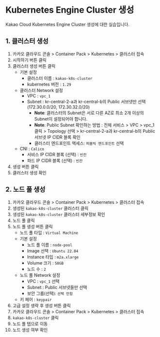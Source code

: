 # Kubernetes Engine Cluster 생성

Kakao Cloud Kubernetes Engine Cluster 생성에 대한 실습입니다.

## 1. 클러스터 생성

1. 카카오 클라우드 콘솔 > Container Pack > Kubernetes > 클러스터 접속
2. 시작하기 버튼 클릭
3. 클러스터 생성 버튼 클릭
   - 기본 설정
     - 클러스터 이름 : `kakao-k8s-cluster`
     - kubernetes 버전 : `1.29`
   - 클러스터 Network 설정
     - VPC : `vpc_1`
     - Subnet : kr-central-2-a과 kr-central-b의 Public 서브넷만 선택(172.30.0.0/20, 172.30.32.0/20)
       - **Note**: 클러스터의 Subnet은 서로 다른 AZ로 최소 2개 이상의 Subnet이 설정되어야 합니다.
       - **Note**: Public Subnet 확인하는 방법 : 전체 서비스 > VPC > vpc_1 클릭 > Topology 선택 >  kr-central-2-a과 kr-central-b의 Public 서브넷 IP CIDR 블록 확인
       - 클러스터 엔드포인트 액세스: `퍼블릭 엔드포인트` 선택
    - CNI : `Calico`
      - 서비스 IP CIDR 블록 (선택) : `빈칸`
      - 파드 IP CIDR 블록 (선택) : `빈칸`
4. 생성 버튼 클릭
5. 클러스터 생성 확인

## 2. 노드 풀 생성

1. 카카오 클라우드 콘솔 > Container Pack > Kubernetes > 클러스터 접속
2. 생성된 `kakao-k8s-cluster` 클러스터 클릭
3. 생성된 `kakao-k8s-cluster` 클러스터 세부정보 확인
4. 노드 풀 클릭
5. 노드 풀 생성 버튼 클릭
   - 노드 풀 타입 : `Virtual Machine`
   - 기본 설정
     - 노드 풀 이름 : `node-pool`
     - Image 선택 : `Ubuntu 22.04`
     - Instance 타입 : `m2a.xlarge`
     - Volume 크기 : `50GB`
     - 노드 수 : `2`
   - 노드 풀 Network 설정
     - VPC : `vpc_1` 선택
     - Subnet : Public 서브넷들만 선택
     - 보안 그룹(선택): `선택 안함`
   - 키 페어 : `keypair`
6. 고급 설정 생략 후 생성 버튼 클릭
7. 카카오 클라우드 콘솔 > Container Pack > Kubernetes > 클러스터 접속
8. `kakao-k8s-cluster` 클릭
9. 노드 풀 탭으로 이동
10. 노드 생성 여부 확인
